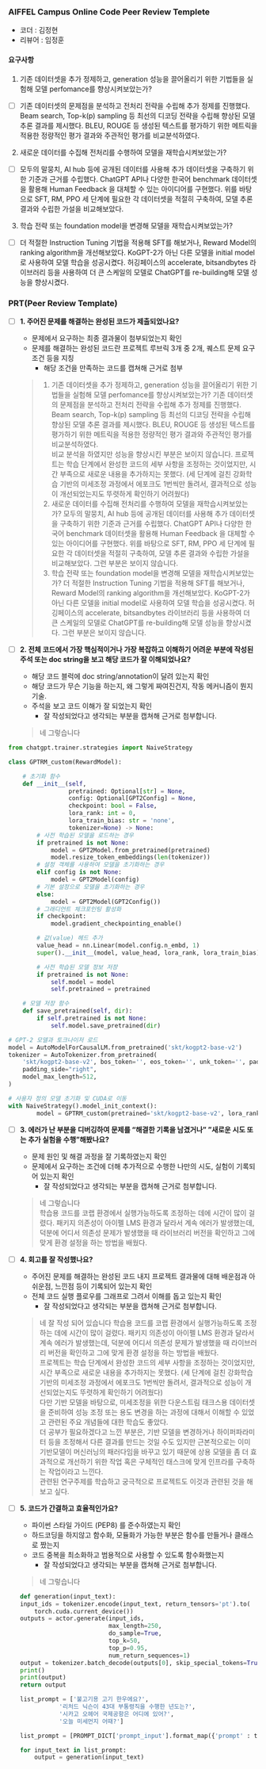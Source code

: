 ### AIFFEL Campus Online Code Peer Review Templete
- 코더 : 김정현
- 리뷰어 : 임정훈

#### 요구사항

1. 기존 데이터셋을 추가 정제하고, generation 성능을 끌어올리기 위한 기법들을 실험해 모델 perfomance를 향상시켜보았는가?	
- [ ] 기존 데이터셋의 문제점을 분석하고 전처리 전략을 수립해 추가 정제를 진행했다. Beam search, Top-k(p) sampling 등 최선의 디코딩 전략을 수립해 향상된 모델 추론 결과를 제시했다. BLEU, ROUGE 등 생성된 텍스트를 평가하기 위한 메트릭을 적용한 정량적인 평가 결과와 주관적인 평가를 비교분석하였다.

2. 새로운 데이터를 수집해 전처리를 수행하여 모델을 재학습시켜보았는가?	
- [ ] 모두의 말뭉치, AI hub 등에 공개된 데이터를 사용해 추가 데이터셋을 구축하기 위한 기준과 근거를 수립했다. ChatGPT API나 다양한 한국어 benchmark 데이터셋을 활용해 Human Feedback 을 대체할 수 있는 아이디어를 구현했다. 위를 바탕으로 SFT, RM, PPO 세 단계에 필요한 각 데이터셋을 적절히 구축하여, 모델 추론 결과와 수립한 가설을 비교해보았다.

3. 학습 전략 또는 foundation model을 변경해 모델을 재학습시켜보았는가?	
- [ ] 더 적절한 Instruction Tuning 기법을 적용해 SFT를 해보거나, Reward Model의 ranking algorithm을 개선해보았다. KoGPT-2가 아닌 다른 모델을 initial model로 사용하여 모델 학습을 성공시켰다. 허깅페이스의 accelerate, bitsandbytes 라이브러리 등을 사용하여 더 큰 스케일의 모델로 ChatGPT를 re-building해 모델 성능을 향상시켰다.


### PRT(Peer Review Template)

- [ ]  **1. 주어진 문제를 해결하는 완성된 코드가 제출되었나요?**
    - 문제에서 요구하는 최종 결과물이 첨부되었는지 확인
    - 문제를 해결하는 완성된 코드란 프로젝트 루브릭 3개 중 2개,
    퀘스트 문제 요구조건 등을 지칭
        - 해당 조건을 만족하는 코드를 캡쳐해 근거로 첨부
    > 1. 기존 데이터셋을 추가 정제하고, generation 성능을 끌어올리기 위한 기법들을 실험해 모델 perfomance를 향상시켜보았는가?	기존 데이터셋의 문제점을 분석하고 전처리 전략을 수립해 추가 정제를 진행했다. Beam search, Top-k(p) sampling 등 최선의 디코딩 전략을 수립해 향상된 모델 추론 결과를 제시했다. BLEU, ROUGE 등 생성된 텍스트를 평가하기 위한 메트릭을 적용한 정량적인 평가 결과와 주관적인 평가를 비교분석하였다.  
    > 비교 분석을 하였지만 성능을 향상시킨 부분은 보이지 않습니다.
    > 프로젝트는 학습 단계에서 완성한 코드의 세부 사항을 조정하는 것이었지만, 시간 부족으로 새로운 내용을 추가하지는 못했다. (세 단계에 걸친 강화학습 기반의 미세조정 과정에서 에포크도 1번씩만 돌려서, 결과적으로 성능이 개선되었는지도 뚜렷하게 확인하기 어려웠다)
    > 2. 새로운 데이터를 수집해 전처리를 수행하여 모델을 재학습시켜보았는가?	모두의 말뭉치, AI hub 등에 공개된 데이터를 사용해 추가 데이터셋을 구축하기 위한 기준과 근거를 수립했다. ChatGPT API나 다양한 한국어 benchmark 데이터셋을 활용해 Human Feedback 을 대체할 수 있는 아이디어를 구현했다. 위를 바탕으로 SFT, RM, PPO 세 단계에 필요한 각 데이터셋을 적절히 구축하여, 모델 추론 결과와 수립한 가설을 비교해보았다.
    > 그런 부분은 보이지 않습니다.
    > 3. 학습 전략 또는 foundation model을 변경해 모델을 재학습시켜보았는가?	더 적절한 Instruction Tuning 기법을 적용해 SFT를 해보거나, Reward Model의 ranking algorithm을 개선해보았다. KoGPT-2가 아닌 다른 모델을 initial model로 사용하여 모델 학습을 성공시켰다. 허깅페이스의 accelerate, bitsandbytes 라이브러리 등을 사용하여 더 큰 스케일의 모델로 ChatGPT를 re-building해 모델 성능을 향상시켰다.
    > 그런 부분은 보이지 않습니다.

- [ ]  **2. 전체 코드에서 가장 핵심적이거나 가장 복잡하고 이해하기 어려운 부분에 작성된
주석 또는 doc string을 보고 해당 코드가 잘 이해되었나요?**
    - 해당 코드 블럭에 doc string/annotation이 달려 있는지 확인
    - 해당 코드가 무슨 기능을 하는지, 왜 그렇게 짜여진건지, 작동 메커니즘이 뭔지 기술.
    - 주석을 보고 코드 이해가 잘 되었는지 확인
        - 잘 작성되었다고 생각되는 부분을 캡쳐해 근거로 첨부합니다.
    > 네 그렇습니다
```python
from chatgpt.trainer.strategies import NaiveStrategy

class GPTRM_custom(RewardModel):

    # 초기화 함수
    def __init__(self,
                 pretrained: Optional[str] = None,
                 config: Optional[GPT2Config] = None,
                 checkpoint: bool = False,
                 lora_rank: int = 0,
                 lora_train_bias: str = 'none',
                 tokenizer=None) -> None:
        # 사전 학습된 모델을 로드하는 경우
        if pretrained is not None:
            model = GPT2Model.from_pretrained(pretrained)
            model.resize_token_embeddings(len(tokenizer))
        # 설정 객체를 사용하여 모델을 초기화하는 경우
        elif config is not None:
            model = GPT2Model(config)
        # 기본 설정으로 모델을 초기화하는 경우
        else:
            model = GPT2Model(GPT2Config())
        # 그래디언트 체크포인팅 활성화
        if checkpoint:
            model.gradient_checkpointing_enable()

        # 값(value) 헤드 추가
        value_head = nn.Linear(model.config.n_embd, 1)
        super().__init__(model, value_head, lora_rank, lora_train_bias)

        # 사전 학습된 모델 정보 저장
        if pretrained is not None:
            self.model = model
            self.pretrained = pretrained

    # 모델 저장 함수
    def save_pretrained(self, dir):
        if self.pretrained is not None:
            self.model.save_pretrained(dir)

# GPT-2 모델과 토크나이저 로드
model = AutoModelForCausalLM.from_pretrained('skt/kogpt2-base-v2')
tokenizer = AutoTokenizer.from_pretrained(
    'skt/kogpt2-base-v2', bos_token='', eos_token='', unk_token='', pad_token='',
    padding_side="right",
    model_max_length=512,
)

# 사용자 정의 모델 초기화 및 CUDA로 이동
with NaiveStrategy().model_init_context():
        model = GPTRM_custom(pretrained='skt/kogpt2-base-v2', lora_rank=0, tokenizer=to
```

- [ ]  **3. 에러가 난 부분을 디버깅하여 문제를 “해결한 기록을 남겼거나”
”새로운 시도 또는 추가 실험을 수행”해봤나요?**
    - 문제 원인 및 해결 과정을 잘 기록하였는지 확인
    - 문제에서 요구하는 조건에 더해 추가적으로 수행한 나만의 시도,
    실험이 기록되어 있는지 확인
        - 잘 작성되었다고 생각되는 부분을 캡쳐해 근거로 첨부합니다.
    > 네 그렇습니다  
    > 학습용 코드를 코랩 환경에서 실행가능하도록 조정하는 데에 시간이 많이 걸렸다. 패키지 의존성이 아이펠 LMS 환경과 달라서 계속 에러가 발생했는데, 덕분에 어디서 의존성 문제가 발생했을 때 라이브러리 버전을 확인하고 그에 맞게 환경 설정을 하는 방법을 배웠다.

- [ ]  **4. 회고를 잘 작성했나요?**
    - 주어진 문제를 해결하는 완성된 코드 내지 프로젝트 결과물에 대해
    배운점과 아쉬운점, 느낀점 등이 기록되어 있는지 확인
    - 전체 코드 실행 플로우를 그래프로 그려서 이해를 돕고 있는지 확인
        - 잘 작성되었다고 생각되는 부분을 캡쳐해 근거로 첨부합니다.
    > 네 잘 작성 되어 있습니다
    > 학습용 코드를 코랩 환경에서 실행가능하도록 조정하는 데에 시간이 많이 걸렸다. 패키지 의존성이 아이펠 LMS 환경과 달라서 계속 에러가 발생했는데, 덕분에 어디서 의존성 문제가 발생했을 때 라이브러리 버전을 확인하고 그에 맞게 환경 설정을 하는 방법을 배웠다.  
    프로젝트는 학습 단계에서 완성한 코드의 세부 사항을 조정하는 것이었지만, 시간 부족으로 새로운 내용을 추가하지는 못했다. (세 단계에 걸친 강화학습 기반의 미세조정 과정에서 에포크도 1번씩만 돌려서, 결과적으로 성능이 개선되었는지도 뚜렷하게 확인하기 어려웠다)  
    다만 기반 모델을 바탕으로, 미세조정을 위한 다운스트림 태크스용 데이터셋을 준비하여 성능 조정 또는 용도 변경을 하는 과정에 대해서 이해할 수 있었고 관련된 주요 개념들에 대한 학습도 좋았다.  
    더 공부가 필요하겠다고 느낀 부분은, 기반 모델을 변경하거나 하이퍼파라미터 등을 조정해서 다른 결과를 만드는 것일 수도 있지만 근본적으로는 이미 기반모델이 머신러닝의 패러다임을 바꾸고 있기 때문에 상용 모델을 좀 더 효과적으로 개선하기 위한 작업 혹은 구체적인 태스크에 맞게 인프라를 구축하는 작업이라고 느낀다.  
    관련된 연구주제를 학습하고 궁극적으로 프로젝트도 이것과 관련된 것을 해보고 싶다.

- [ ]  **5. 코드가 간결하고 효율적인가요?**
    - 파이썬 스타일 가이드 (PEP8) 를 준수하였는지 확인
    - 하드코딩을 하지않고 함수화, 모듈화가 가능한 부분은 함수를 만들거나 클래스로 짰는지
    - 코드 중복을 최소화하고 범용적으로 사용할 수 있도록 함수화했는지
        - 잘 작성되었다고 생각되는 부분을 캡쳐해 근거로 첨부합니다.
    > 네 그렇습니다
    ```python
    def generation(input_text):
    input_ids = tokenizer.encode(input_text, return_tensors='pt').to(
        torch.cuda.current_device())
    outputs = actor.generate(input_ids,
                             max_length=250,
                             do_sample=True,
                             top_k=50,
                             top_p=0.95,
                             num_return_sequences=1)
    output = tokenizer.batch_decode(outputs[0], skip_special_tokens=True)[0]
    print()
    print(output)
    return output

    list_prompt = ['불고기용 고기 한우에요?',
               '리처드 닉슨이 43대 부통령직을 수행한 년도는?',
               '시카고 오헤어 국제공항은 어디에 있어?',
               '오늘 미세먼지 어때?']

    list_prompt = [PROMPT_DICT['prompt_input'].format_map({'prompt' : tmp}) for tmp in list_prompt]

    for input_text in list_prompt:
        output = generation(input_text)
    ```
